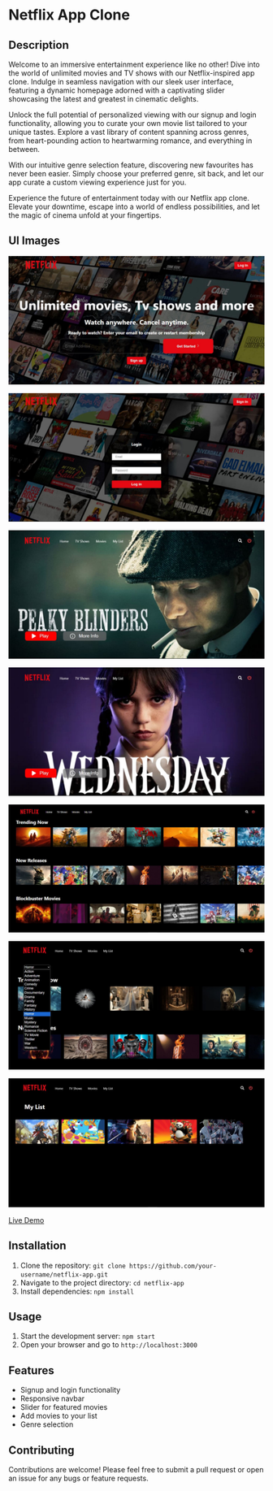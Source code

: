 # Netflix App Clone

## Description
Welcome to an immersive entertainment experience like no other! Dive into the world of unlimited movies and TV shows with our Netflix-inspired app clone. Indulge in seamless navigation with our sleek user interface, featuring a dynamic homepage adorned with a captivating slider showcasing the latest and greatest in cinematic delights.

Unlock the full potential of personalized viewing with our signup and login functionality, allowing you to curate your own movie list tailored to your unique tastes. Explore a vast library of content spanning across genres, from heart-pounding action to heartwarming romance, and everything in between.

With our intuitive genre selection feature, discovering new favourites has never been easier. Simply choose your preferred genre, sit back, and let our app curate a custom viewing experience just for you.

Experience the future of entertainment today with our Netflix app clone. Elevate your downtime, escape into a world of endless possibilities, and let the magic of cinema unfold at your fingertips.

## UI Images
![Demo Image](netflix-ui/src/assets/demo1.JPG)

![Demo Image](netflix-ui/src/assets/demo2.JPG)

![Demo Image](netflix-ui/src/assets/demo3.JPG)

![Demo Image](netflix-ui/src/assets/demo4.JPG)

![Demo Image](netflix-ui/src/assets/demo5.JPG)

![Demo Image](netflix-ui/src/assets/demo6.JPG)

![Demo Image](netflix-ui/src/assets/demo7.JPG)

[Live Demo](https://github.com/Kundan10424/Netflix)

## Installation
1. Clone the repository: `git clone https://github.com/your-username/netflix-app.git`
2. Navigate to the project directory: `cd netflix-app`
3. Install dependencies: `npm install`

## Usage
1. Start the development server: `npm start`
2. Open your browser and go to `http://localhost:3000`

## Features
- Signup and login functionality
- Responsive navbar
- Slider for featured movies
- Add movies to your list
- Genre selection

## Contributing
Contributions are welcome! Please feel free to submit a pull request or open an issue for any bugs or feature requests.
